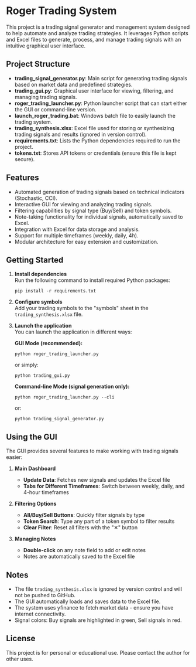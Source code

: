 # Roger Trading System

This project is a trading signal generator and management system designed to help automate and analyze trading strategies. It leverages Python scripts and Excel files to generate, process, and manage trading signals with an intuitive graphical user interface.

## Project Structure

- **trading_signal_generator.py**: Main script for generating trading signals based on market data and predefined strategies.
- **trading_gui.py**: Graphical user interface for viewing, filtering, and managing trading signals.
- **roger_trading_launcher.py**: Python launcher script that can start either the GUI or command-line version.
- **launch_roger_trading.bat**: Windows batch file to easily launch the trading system.
- **trading_synthesis.xlsx**: Excel file used for storing or synthesizing trading signals and results (ignored in version control).
- **requirements.txt**: Lists the Python dependencies required to run the project.
- **tokens.txt**: Stores API tokens or credentials (ensure this file is kept secure).

## Features

- Automated generation of trading signals based on technical indicators (Stochastic, CCI).
- Interactive GUI for viewing and analyzing trading signals.
- Filtering capabilities by signal type (Buy/Sell) and token symbols.
- Note-taking functionality for individual signals, automatically saved to Excel.
- Integration with Excel for data storage and analysis.
- Support for multiple timeframes (weekly, daily, 4h).
- Modular architecture for easy extension and customization.

## Getting Started

1. **Install dependencies**  
   Run the following command to install required Python packages:
   ```
   pip install -r requirements.txt
   ```

2. **Configure symbols**  
   Add your trading symbols to the "symbols" sheet in the `trading_synthesis.xlsx` file.

3. **Launch the application**  
   You can launch the application in different ways:
   
   **GUI Mode (recommended):**
   ```
   python roger_trading_launcher.py
   ```
   or simply:
   ```
   python trading_gui.py
   ```
   
   **Command-line Mode (signal generation only):**
   ```
   python roger_trading_launcher.py --cli
   ```
   or:
   ```
   python trading_signal_generator.py
   ```

## Using the GUI

The GUI provides several features to make working with trading signals easier:

1. **Main Dashboard**
   - **Update Data**: Fetches new signals and updates the Excel file
   - **Tabs for Different Timeframes**: Switch between weekly, daily, and 4-hour timeframes

2. **Filtering Options**
   - **All/Buy/Sell Buttons**: Quickly filter signals by type
   - **Token Search**: Type any part of a token symbol to filter results
   - **Clear Filter**: Reset all filters with the "✕" button

3. **Managing Notes**
   - **Double-click** on any note field to add or edit notes
   - Notes are automatically saved to the Excel file

## Notes

- The file `trading_synthesis.xlsx` is ignored by version control and will not be pushed to GitHub.
- The GUI automatically loads and saves data to the Excel file.
- The system uses yfinance to fetch market data - ensure you have internet connectivity.
- Signal colors: Buy signals are highlighted in green, Sell signals in red.

## License

This project is for personal or educational use. Please contact the author for other uses.
